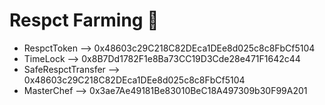 # Respct Farming 🥞
- RespctToken --> 0x48603c29C218C82DEca1DEe8d025c8c8FbCf5104
- TimeLock --> 0x8B7Dd1782F1e8Ba73CC19D3Cde28e471F1642c44
- SafeRespctTransfer --> 0x48603c29C218C82DEca1DEe8d025c8c8FbCf5104
- MasterChef --> 0x3ae7Ae49181Be83010BeC18A497309b30F99A201
